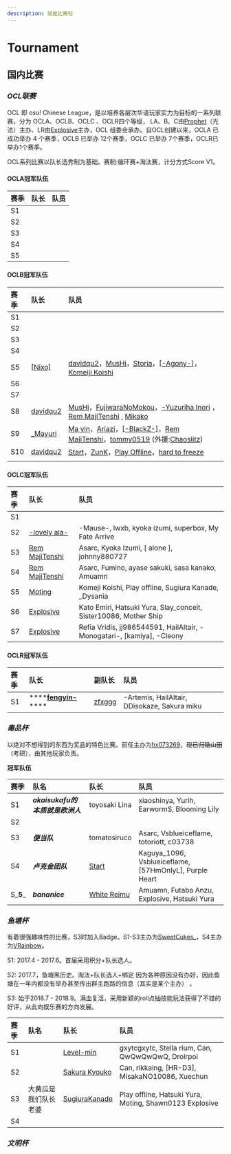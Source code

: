 ```yaml
---
description: 就是比赛啦
---
```


# Tournament

## **国内比赛**

### _**OCL联赛**_

OCL 即 osu! Chinese League，是以培养各层次华语玩家实力为目标的一系列联赛，分为 OCLA、OCLB、OCLC 、OCLR四个等级， LA、B、C由[Prophet](https://osu.ppy.sh/users/651307)（光法）主办、LR由[Explosive](https://osu.ppy.sh/users/245276)主办，OCL 组委会承办。自OCL创建以来，OCLA 已成功举办 4 个赛季，OCLB 已举办 12个赛季，OCLC 已举办 7个赛季，OCLR已举办1个赛季。

OCL系列比赛以队长选秀制为基础。赛制:循环赛+淘汰赛，计分方式Score V1。

#### OCLA冠军队伍

| 赛季 | 队长 | 队员 |
| :--- | :--- | :--- |
| S1 |  |  |
| S2 |  |  |
| S3 |  |  |
| S4 |  |  |
| S5 |  |  |

#### OCLB冠军队伍

| 赛季 | 队长 | 队员 |
| :--- | :--- | :--- |
| S1 |  |  |
| S2 |  |  |
| S3 |  |  |
| S4 |  |  |
| S5 | [\[Nixo\]](https://osu.ppy.sh/u/1144105) | [davidqu2](https://osu.ppy.sh/u/6090175)，[MusHi](https://osu.ppy.sh/u/592350)，[Storia](https://osu.ppy.sh/u/4271875)，[\[-Agony-\]](https://osu.ppy.sh/u/2534639)，[Komeiji Koishi](https://osu.ppy.sh/u/2759457) |
| S6 |  |  |
| S7 |  |  |
| S8 | [davidqu2](https://osu.ppy.sh/u/6090175) | [MusHi](https://osu.ppy.sh/u/592350)，[FujiwaraNoMokou](https://osu.ppy.sh/u/685188)，[-Yuzuriha Inori](https://osu.ppy.sh/u/4961160) ，[Rem MajiTenshi](https://osu.ppy.sh/u/5084172) , [Mikako](https://osu.ppy.sh/u/2676427) |
| S9 | [\_Mayuri](https://osu.ppy.sh/u/1955058) | [Ma yin](https://osu.ppy.sh/u/1706092)，[Ariazi](https://osu.ppy.sh/u/2840460)，[\[-BlackZ-\]](https://osu.ppy.sh/u/2043341)，[Rem MajiTenshi](https://osu.ppy.sh/u/5084172)，[tommy0519](https://osu.ppy.sh/u/2455360) \(外援:[Chaoslitz](https://osu.ppy.sh/u/3621552)\) |
| S10 | [davidqu2](https://osu.ppy.sh/u/6090175) | [Start](https://osu.ppy.sh/u/2190156)，[ZunK](https://osu.ppy.sh/u/1070783)，[Play Offline](https://osu.ppy.sh/u/5791401)，[hard to freeze](https://osu.ppy.sh/u/448316) |
|  |  |  |

#### OCLC冠军队伍

| 赛季 | 队长 | 队员 |
| :--- | :--- | :--- |
| S1 |  |  |
| S2 | [-lovely ala-](https://osu.ppy.sh/users/4469565) | -Mause-,  lwxb,  kyoka izumi, superbox, My Fate Arrive |
| S3 | [Rem MajiTenshi](https://osu.ppy.sh/users/5084172) | Asarc,  Kyoka Izumi,  \[ alone \], johnny880727 |
| S4 | [Rem MajiTenshi](https://osu.ppy.sh/users/5084172) | Asarc,  Fumino,  ayase sakuki,  sasa kanako,  Amuamn |
| S5 | [Moting](https://osu.ppy.sh/users/4902208) | Komeji Koishi,  Play offline,  Sugiura Kanade,  \_Dysania |
| S6 | [Explosive](https://osu.ppy.sh/users/245276) | Kato Emiri,  Hatsuki Yura,  Slay\_conceit,  Sister10086,  Mother Ship |
| S7 | [Explosive](https://osu.ppy.sh/users/245276) | Refia Vridis,  jj986544591,  HailAltair,  -Monogatari-,  \[kamiya\],  -Cleony |

#### OCLR冠军队伍

| 赛季 | 队长 | 副队长 | 队员 |
| :--- | :--- | :--- | :--- |
| S1 | \*\*\*\*[**fengyin-**](https://osu.ppy.sh/users/7812692)\*\*\*\* | [zfxggg](https://osu.ppy.sh/users/10970623) | -Artemis,  HailAltair,  DDisokaze,  Sakura miku |

### _毒品杯_

以绝对不想得到的东西为奖品的特色比赛。前任主办为[hx073269](https://osu.ppy.sh/users/3924736)，~~现已归隐山田~~（考研），由其他玩家负责。

**冠军队伍**

| 赛季 | 队名 | 队长 | 队员 |
| :--- | :--- | :--- | :--- |
| S1 | _**akaisukafu的本质就是欧洲人**_ | toyosaki Lina | xiaoshinya,  Yurih,  EarwormS,  Blooming Lily |
| S2 |  |  |  |
| S3 | _**便当队**_ | tomatosiruco | Asarc,  Vsblueiceflame,  totoriott,  c03738 |
| S4 | _**卢克金团队**_ | [Start](https://osu.ppy.sh/users/2190156) | Kaguya\_1096,  Vsblueiceflame,  \[57HmOnlyL\],  Purple Heart |
| S_**5**_ | _**bananice**_ | [White Reimu](https://osu.ppy.sh/users/5279511) | Amuamn,  Futaba Anzu,  Explosive,  Hatsuki Yura |

### _鱼塘杯_

有着很强趣味性的比赛，S3时加入Badge。S1-S3主办为[SweetCukes\_](https://osu.ppy.sh/users/7209223)，S4主办为[VRainbow](https://osu.ppy.sh/users/3635214)。

S1: 2017.4 - 2017.6。首届采用积分+队长选人。

S2: 2017.7，鱼塘黑历史。淘汰+队长选人+绑定 因为各种原因没有办好，因此鱼塘在一年内都没有举办甚至传出群主跑路的信息（其实是某个主办） 。

S3: 始于2018.7 - 2018.9。满血复活，采用新颖的roll点抽技能玩法获得了不错的好评，从此向娱乐赛的方向发展。

| 赛季 | 队名 | 队长 | 队员 |
| :--- | :--- | :--- | :--- |
| S1 |  | [Level-min](https://osu.ppy.sh/users/3192398) | gxytcgxytc,  Stella rium,  Can,  QwQwQwQwQ,  Drolrpoi |
| S2 |  | [Sakura Kyouko](https://osu.ppy.sh/users/2465142) | Can,  rikkaing,  \[HR-D3\],  MisakaNO10086,  Xuechun |
| S3 | 大黄瓜是我们队长老婆 | [SugiuraKanade](https://osu.ppy.sh/users/7839397) | Play offline, Hatsuki Yura, Moting, Shawn0123 Explosive |
| S4 |  |  |  |

### _**文明杯**_

